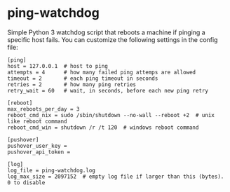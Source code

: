 # ping-watchdog
Simple Python 3 watchdog script that reboots a machine if pinging a specific host fails. 
You can customize the following settings in the config file:
```
[ping]
host = 127.0.0.1  # host to ping 
attempts = 4      # how many failed ping attemps are allowed
timeout = 2       # each ping timeout in seconds
retries = 2       # how many ping retries 
retry_wait = 60   # wait, in seconds, before each new ping retry

[reboot]
max_reboots_per_day = 3
reboot_cmd_nix = sudo /sbin/shutdown --no-wall --reboot +2  # unix like reboot command 
reboot_cmd_win = shutdown /r /t 120  # windows reboot command 

[pushover]
pushover_user_key = 
pushover_api_token = 

[log]
log_file = ping-watchdog.log
log_max_size = 2097152  # empty log file if larger than this (bytes). 0 to disable

```
